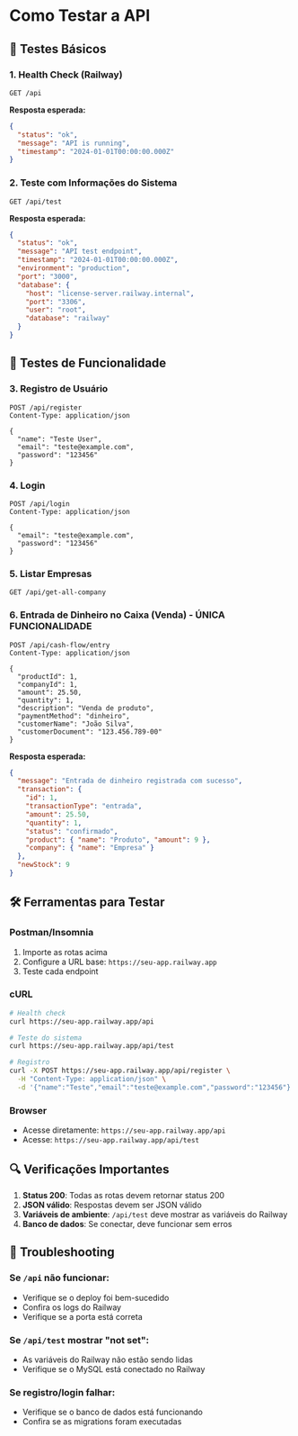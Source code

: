 # Como Testar a API

## 🚀 Testes Básicos

### 1. Health Check (Railway)
```
GET /api
```
**Resposta esperada:**
```json
{
  "status": "ok",
  "message": "API is running",
  "timestamp": "2024-01-01T00:00:00.000Z"
}
```

### 2. Teste com Informações do Sistema
```
GET /api/test
```
**Resposta esperada:**
```json
{
  "status": "ok",
  "message": "API test endpoint",
  "timestamp": "2024-01-01T00:00:00.000Z",
  "environment": "production",
  "port": "3000",
  "database": {
    "host": "license-server.railway.internal",
    "port": "3306",
    "user": "root",
    "database": "railway"
  }
}
```

## 🧪 Testes de Funcionalidade

### 3. Registro de Usuário
```
POST /api/register
Content-Type: application/json

{
  "name": "Teste User",
  "email": "teste@example.com",
  "password": "123456"
}
```

### 4. Login
```
POST /api/login
Content-Type: application/json

{
  "email": "teste@example.com",
  "password": "123456"
}
```

### 5. Listar Empresas
```
GET /api/get-all-company
```

### 6. Entrada de Dinheiro no Caixa (Venda) - ÚNICA FUNCIONALIDADE
```
POST /api/cash-flow/entry
Content-Type: application/json

{
  "productId": 1,
  "companyId": 1,
  "amount": 25.50,
  "quantity": 1,
  "description": "Venda de produto",
  "paymentMethod": "dinheiro",
  "customerName": "João Silva",
  "customerDocument": "123.456.789-00"
}
```

**Resposta esperada:**
```json
{
  "message": "Entrada de dinheiro registrada com sucesso",
  "transaction": {
    "id": 1,
    "transactionType": "entrada",
    "amount": 25.50,
    "quantity": 1,
    "status": "confirmado",
    "product": { "name": "Produto", "amount": 9 },
    "company": { "name": "Empresa" }
  },
  "newStock": 9
}
```

## 🛠️ Ferramentas para Testar

### Postman/Insomnia
1. Importe as rotas acima
2. Configure a URL base: `https://seu-app.railway.app`
3. Teste cada endpoint

### cURL
```bash
# Health check
curl https://seu-app.railway.app/api

# Teste do sistema
curl https://seu-app.railway.app/api/test

# Registro
curl -X POST https://seu-app.railway.app/api/register \
  -H "Content-Type: application/json" \
  -d '{"name":"Teste","email":"teste@example.com","password":"123456"}'
```

### Browser
- Acesse diretamente: `https://seu-app.railway.app/api`
- Acesse: `https://seu-app.railway.app/api/test`

## 🔍 Verificações Importantes

1. **Status 200**: Todas as rotas devem retornar status 200
2. **JSON válido**: Respostas devem ser JSON válido
3. **Variáveis de ambiente**: `/api/test` deve mostrar as variáveis do Railway
4. **Banco de dados**: Se conectar, deve funcionar sem erros

## 🚨 Troubleshooting

### Se `/api` não funcionar:
- Verifique se o deploy foi bem-sucedido
- Confira os logs do Railway
- Verifique se a porta está correta

### Se `/api/test` mostrar "not set":
- As variáveis do Railway não estão sendo lidas
- Verifique se o MySQL está conectado no Railway

### Se registro/login falhar:
- Verifique se o banco de dados está funcionando
- Confira se as migrations foram executadas
